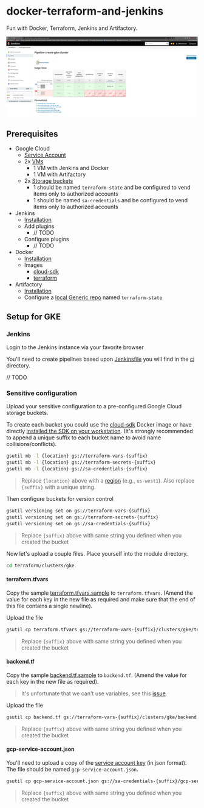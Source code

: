 # docker-terraform-and-jenkins

Fun with Docker, Terraform, Jenkins and Artifactory.

![Screenshot of create-gke-cluster pipeline](create-gke-cluster.png)
## Prerequisites

* Google Cloud
  * [Service Account](https://cloud.google.com/iam/docs/creating-managing-service-accounts)
  * 2x [VMs](https://cloud.google.com/compute/docs/quickstart-linux)
    * 1 VM with Jenkins and Docker
    * 1 VM with Artifactory
  * 2x [Storage buckets](https://cloud.google.com/storage/docs/creating-buckets)
    * 1 should be named `terraform-state` and be configured to vend items only to authorized accounts
    * 1 should be named `sa-credentials` and be configured to vend items only to authorized accounts
* Jenkins
  * [Installation](https://www.cloudbooklet.com/how-to-install-jenkins-on-ubuntu-20-04-with-nginx-and-ssl/)
  * Add plugins
    * // TODO
  * Configure plugins
    * // TODO
* Docker
  * [Installation](https://linuxize.com/post/how-to-install-and-use-docker-on-ubuntu-20-04/)
  * Images
    * [cloud-sdk](https://cloud.google.com/sdk/docs/downloads-docker)
    * [terraform](https://hub.docker.com/r/hashicorp/terraform/)
* Artifactory
  * [Installation](https://computingforgeeks.com/configure-jfrog-artifactory-behind-nginx-reverse-proxy-letsencrypt/)
  * Configure a [local Generic repo](https://www.jfrog.com/confluence/display/JFROG/Repository+Management#RepositoryManagement-LocalRepositories) named `terraform-state`

## Setup for GKE

### Jenkins

Login to the Jenkins instance via your favorite browser

You'll need to create pipelines based upon [Jenkinsfile](https://www.jenkins.io/doc/book/pipeline/jenkinsfile/) you will find in the [ci](ci) directory.

// TODO

### Sensitive configuration

Upload your sensitive configuration to a pre-configured Google Cloud storage buckets.

To create each bucket you could use the [cloud-sdk](https://cloud.google.com/sdk/docs/downloads-docker) Docker image or have directly [installed the SDK on your workstation](https://cloud.google.com/sdk/docs/install). (It's strongly recommended to append a unique suffix to each bucket name to avoid name collisions/conflicts).

```bash
gsutil mb -l {location} gs://terraform-vars-{suffix}
gsutil mb -l {location} gs://terraform-secrets-{suffix}
gsutil mb -l {location} gs://sa-credentials-{suffix}
```
> Replace `{location}` above with a [region](https://cloud.google.com/about/locations) (e.g., `us-west1`).  Also replace `{suffix}` with a unique string.

Then configure buckets for version control

```bash
gsutil versioning set on gs://terraform-vars-{suffix}
gsutil versioning set on gs://terraform-secrets-{suffix}
gsutil versioning set on gs://sa-credentials-{suffix}
```
> Replace `{suffix}` above with same string you defined when you created the bucket

Now let's upload a couple files.  Place yourself into the module directory.

```bash
cd terraform/clusters/gke
```

#### terraform.tfvars

Copy the sample [terraform.tfvars.sample](terraform/clusters/gke/terraform.tfvars.sample) to `terraform.tfvars`. (Amend the value for each key in the new file as required and make sure that the end of this file contains a single newline).

Upload the file

```bash
gsutil cp terraform.tfvars gs://terraform-vars-{suffix}/clusters/gke/terraform.tfvars
```
> Replace `{suffix}` above with same string you defined when you created the bucket

#### backend.tf

Copy the sample [backend.tf.sample](terraform/clusters/gke/backend.tf.sample) to `backend.tf`. (Amend the value for each key in the new file as required).
> It's unfortunate that we can't use variables, see this [issue](https://github.com/hashicorp/terraform/issues/13022).

Upload the file

```bash
gsutil cp backend.tf gs://terraform-vars-{suffix}/clusters/gke/backend.tf
```
> Replace `{suffix}` above with same string you defined when you created the bucket

#### gcp-service-account.json

You'll need to upload a copy of the [service account key](https://cloud.google.com/iam/docs/creating-managing-service-account-keys#iam-service-account-keys-create-gcloud) (in json format).  The file should be named `gcp-service-account.json`.

```bash
gsutil cp gcp-service-account.json gs://sa-credentials-{suffix}/gcp-service-account.json
```
> Replace `{suffix}` above with same string you defined when you created the bucket
